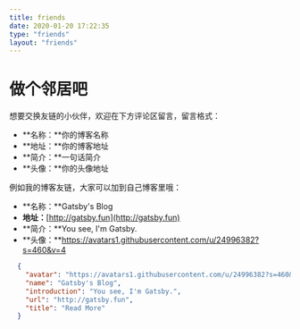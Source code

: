 ```yaml
---
title: friends
date: 2020-01-20 17:22:35
type: "friends"
layout: "friends"
---
```


# 做个邻居吧

想要交换友链的小伙伴，欢迎在下方评论区留言，留言格式：

- **名称：**你的博客名称
- **地址：**你的博客地址
- **简介：**一句话简介
- **头像：**你的头像地址

例如我的博客友链，大家可以加到自己博客里哦：

- **名称：**Gatsby's Blog
- **地址：**[http://gatsby.fun](http://gatsby.fun)
- **简介：**You see, I'm Gatsby.
- **头像：**https://avatars1.githubusercontent.com/u/24996382?s=460&v=4

```json
  {
    "avatar": "https://avatars1.githubusercontent.com/u/24996382?s=460&v=4",
    "name": "Gatsby's Blog",
    "introduction": "You see, I'm Gatsby.",
    "url": "http://gatsby.fun",
    "title": "Read More"
  }
```